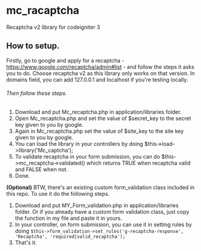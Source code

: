 # mc_racaptcha
Recaptcha v2 library for codeigniter 3

## How to setup.

Firstly, go to google and apply for a recaptcha - https://www.google.com/recaptcha/admin#list - and follow the steps it asks you to do. Choose recaptcha v2 as this library only works on that version. In domains field, you can add 127.0.0.1 and localhost if you're testing locally. 

###### Then follow these steps.
1. Download and put Mc_recaptcha.php in application/libraries folder.
2. Open Mc_recaptcha.php and set the value of $secret_key to the secret key given to you by google. 
2. Again in Mc_recaptcha.php set the value of $site_key to the site key given to you by google. 
3. You can load the library in your controllers by doing $this->load->library('Mc_captcha');
4. To validate recaptcha in your form submission, you can do $this->mc_recaptcha->validated() which returns TRUE when recaptcha valid and FALSE when not.
4. Done.

**(Optional)**
BTW, there's an existing custom form_validation class included in this repo. To use it do the following steps.
1. Download and put MY_Form_validation.php in application/libraries folder. Or if you already have a custom form validation class, just copy the function in my file and paste it in yours.
2. In your controller, on form submission, you can use it in setting rules by doing `$this->form_validation->set_rules('g-recaptcha-response', 'Recaptcha', 'required|valid_recaptcha');`
3. That's it.
